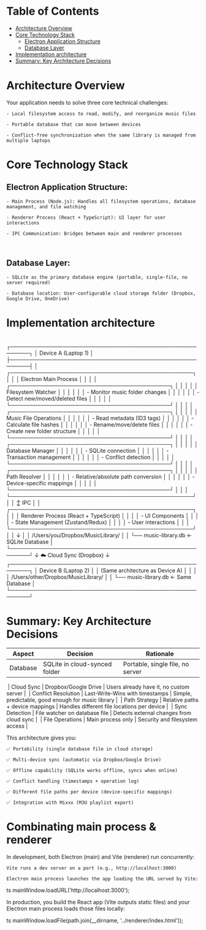 # Table of Contents

- [Architecture Overview](#architecture-overview)
- [Core Technology Stack](#core-technology-stack)
  - [Electron Application Structure](#electron-application-structure)
  - [Database Layer](#database-layer)
- [Implementation architecture](#implementation-architecture)
- [Summary: Key Architecture Decisions](#summary-key-architecture-decisions)

# Architecture Overview

Your application needs to solve three core technical challenges:

    - Local filesystem access to read, modify, and reorganize music files

    - Portable database that can move between devices

    - Conflict-free synchronization when the same library is managed from multiple laptops

# Core Technology Stack

## Electron Application Structure:

    - Main Process (Node.js): Handles all filesystem operations, database management, and file watching

    - Renderer Process (React + TypeScript): UI layer for user interactions

    - IPC Communication: Bridges between main and renderer processes

    ​

## Database Layer:

    - SQLite as the primary database engine (portable, single-file, no server required)

    - Database location: User-configurable cloud storage folder (Dropbox, Google Drive, OneDrive)


# Implementation architecture

​┌───────────────────────────────────────────────────────┐
│                    Device A (Laptop 1)                │
├───────────────────────────────────────────────────────┤
│  ┌────────────────────────────────────────────────┐   │
│  │         Electron Main Process                  │   │
│  │  ┌──────────────────────────────────────────┐  │   │
│  │  │  Filesystem Watcher                      │  │   │
│  │  │  - Monitor music folder changes          │  │   │
│  │  │  - Detect new/moved/deleted files        │  │   │
│  │  └──────────────────────────────────────────┘  │   │
│  │  ┌──────────────────────────────────────────┐  │   │
│  │  │  Music File Operations                   │  │   │
│  │  │  - Read metadata (ID3 tags)              │  │   │
│  │  │  - Calculate file hashes                 │  │   │
│  │  │  - Rename/move/delete files              │  │   │
│  │  │  - Create new folder structure           │  │   │
│  │  └──────────────────────────────────────────┘  │   │
│  │  ┌──────────────────────────────────────────┐  │   │
│  │  │  Database Manager                        │  │   │
│  │  │  - SQLite connection                     │  │   │
│  │  │  - Transaction management                │  │   │
│  │  │  - Conflict detection                    │  │   │
│  │  └──────────────────────────────────────────┘  │   │
│  │  ┌──────────────────────────────────────────┐  │   │
│  │  │  Path Resolver                           │  │   │
│  │  │  - Relative/absolute path conversion     │  │   │
│  │  │  - Device-specific mappings              │  │   │
│  │  └──────────────────────────────────────────┘  │   │
│  └────────────────────────────────────────────────┘   │
│                         ↕ IPC                         │
│  ┌────────────────────────────────────────────────┐   │
│  │    Renderer Process (React + TypeScript)       │   │
│  │  - UI Components                               │   │
│  │  - State Management (Zustand/Redux)            │   │
│  │  - User interactions                           │   │
│  └────────────────────────────────────────────────┘   │
│                         ↓                             │
│         /Users/you/Dropbox/MusicLibrary/              │
│         └── music-library.db  ← SQLite Database       │
└───────────────────────────────────────────────────────┘
                          ↓
              ☁️ Cloud Sync (Dropbox)
                          ↓
┌───────────────────────────────────────────────────────┐
│                    Device B (Laptop 2)                │
│         (Same architecture as Device A)               │
│                                                       │
│         /Users/other/Dropbox/MusicLibrary/            │
│         └── music-library.db  ← Same Database         │
└───────────────────────────────────────────────────────┘

# Summary: Key Architecture Decisions

| Aspect              | Decision                         | Rationale                                          |
|---------------------|----------------------------------|----------------------------------------------------|
| Database            | SQLite in cloud-synced folder    | Portable, single file, no server                   |
​​
| Cloud Sync          | Dropbox/Google Drive             | Users already have it, no custom server            |
​
| Conflict Resolution | Last-Write-Wins with timestamps  | Simple, predictable, good enough for music library |
​
| Path Strategy       | Relative paths + device mappings | Handles different file locations per device        |
​
| Sync Detection      | File watcher on database file    | Detects external changes from cloud sync           |
​
| File Operations     | Main process only                | Security and filesystem access                     |
​

This architecture gives you:

    ✅ Portability (single database file in cloud storage)

    ✅ Multi-device sync (automatic via Dropbox/Google Drive)

    ✅ Offline capability (SQLite works offline, syncs when online)

    ✅ Conflict handling (timestamps + operation log)

    ✅ Different file paths per device (device-specific mappings)

    ✅ Integration with Mixxx (M3U playlist export)

# Combinating main process & renderer

In development, both Electron (main) and Vite (renderer) run concurrently:

    Vite runs a dev server on a port (e.g., http://localhost:3000)

    Electron main process launches the app loading the URL served by Vite:

ts
mainWindow.loadURL('http://localhost:3000');

In production, you build the React app (Vite outputs static files) and your Electron main process loads those files locally:

ts
mainWindow.loadFile(path.join(__dirname, '../renderer/index.html'));

    ​
